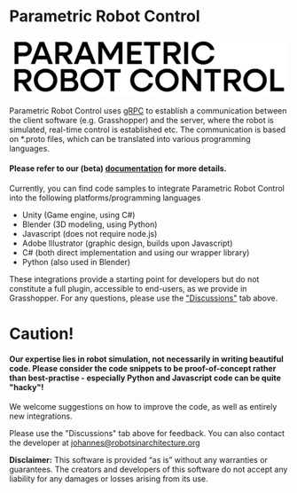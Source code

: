 # Parametric Robot Control

![Parametric Robot Control](https://raw.githubusercontent.com/jbraumann/PRC.Integrations/refs/heads/main/prc_logo.webp)

Parametric Robot Control uses [gRPC](https://grpc.io/) to establish a communication between the client software (e.g. Grasshopper) and the server, where the robot is simulated, real-time control is established etc.
The communication is based on *.proto files, which can be translated into various programming languages.

#### Please refer to our (beta) [documentation](https://prc.robotsinarchitecture.org/) for more details.

Currently, you can find code samples to integrate Parametric Robot Control into the following platforms/programming languages
- Unity (Game engine, using C#)
- Blender (3D modeling, using Python)
- Javascript (does not require node.js)
- Adobe Illustrator (graphic design, builds upon Javascript)
- C# (both direct implementation and using our wrapper library)
- Python (also used in Blender)

These integrations provide a starting point for developers but do not constitute a full plugin, accessible to end-users, as we provide in Grasshopper. For any questions, please use the ["Discussions"](https://github.com/jbraumann/PRC.Integrations/discussions) tab above.

# Caution!

#### Our expertise lies in robot simulation, not necessarily in writing beautiful code. Please consider the code snippets to be proof-of-concept rather than best-practise - especially Python and Javascript code can be quite "hacky"!
We welcome suggestions on how to improve the code, as well as entirely new integrations.

Please use the "Discussions" tab above for feedback. You can also contact the developer at johannes@robotsinarchitecture.org

**Disclaimer:** This software is provided “as is” without any warranties or guarantees. The creators and developers of this software do not accept any liability for any damages or losses arising from its use.
